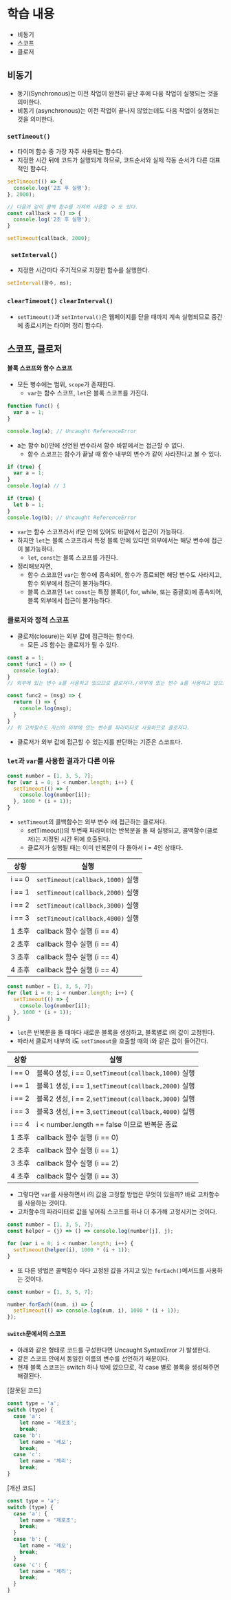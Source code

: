 # 학습 내용

- 비동기
- 스코프
- 클로저

## 비동기

- 동기(Synchronous)는 이전 작업이 완전히 끝난 후에 다음 작업이 실행되는 것을 의미한다.
- 비동기 (asynchronous)는 이전 작업이 끝나지 않았는데도 다음 작업이 실행되는 것을 의미한다.

### `setTimeout()`

- 타이머 함수 중 가장 자주 사용되는 함수다.
- 지정한 시간 뒤에 코드가 실행되게 하므로, 코드순서와 실제 작동 순서가 다른 대표적인 함수다.

```javascript
setTimeout(() => {
  console.log('2초 후 실행');
}, 2000);

// 다음과 같이 콜백 함수를 가져와 사용할 수 도 있다.
const callback = () => {
  console.log('2초 후 실행');
}

setTimeout(callback, 2000);
```

### ` setInterval()`

- 지정한 시간마다 주기적으로 지정한 함수를 실행한다.

```javascript
setInterval(함수, ms);
```

### `clearTimeout()` `clearInterval()`

- `setTimeout()`과 `setInterval()`은 웹페이지를 닫을 때까지 계속 실행되므로 중간에 종료시키는 타이머 정리 함수다.

## 스코프, 클로저

#### 블록 스코프와 함수 스코프

- 모든 병수에는 범위, `scope`가 존재한다.
    - `var`는 함수 스코프, `let`은 블록 스코프를 가진다.

```javascript
function func() {
  var a = 1;
}

console.log(a); // Uncaught ReferenceError 
```

- a는 함수 b()안에 선언된 변수라서 함수 바깥에서는 접근할 수 없다.
    - 함수 스코프는 함수가 끝날 때 함수 내부의 변수가 같이 사라진다고 볼 수 있다.

```javascript
if (true) {
  var a = 1;
}
console.log(a) // 1

if (true) {
  let b = 1;
}
console.log(b); // Uncaught ReferenceError
```

- `var`는 함수 스코프라서 if문 안에 있어도 바깥에서 접근이 가능하다.
- 하지만 `let`는 블록 스코프라서 특정 블록 안에 있다면 외부에서는 해당 변수에 접근이 불가능하다.
    - `let`, `const`는 블록 스코프를 가진다.
- 정리해보자면,
    - 함수 스코프인 `var`는 함수에 종속되어, 함수가 종료되면 해당 변수도 사라지고, 함수 외부에서 접근이 불가능하다.
    - 블록 스코프인 `let` `const`는 특정 블록(if, for, while, 또는 중괄호)에 종속되어, 블록 외부에서 접근이 불가능하다.

### 클로저와 정적 스코프

- 클로저(closure)는 외부 값에 접근하는 함수다.
    - 모든 JS 함수는 클로저가 될 수 있다.

```javascript
const a = 1;
const func1 = () => {
  console.log(a);
}
// 외부에 있는 변수 a를 사용하고 있으므로 클로저다./외부에 있는 변수 a를 사용하고 있으므로 클로저다.

const func2 = (msg) => {
  return () => {
    console.log(msg);
  }
}
// 위 고차함수도 자신의 외부에 있는 변수를 파라미터로 사용하므로 클로저다.
```

- 클로저가 외부 값에 접근할 수 있는지를 판단하는 기준은 스코프다.

### `let`과 `var`를 사용한 결과가 다른 이유

```javascript
const number = [1, 3, 5, 7];
for (var i = 0; i < number.length; i++) {
  setTimeout(() => {
    console.log(number[i]);
  }, 1000 * (i + 1));
}
```

- `setTimeout`의 콜백함수는 외부 변수 i에 접근하는 클로저다.
    - setTimeout()의 두번째 파라미터는 반복문을 돌 때 실행되고, 콜백함수(클로저)는 지정된 시간 뒤에 호출된다.
    - 클로저가 실행될 때는 이미 반복문이 다 돌아서 i = 4인 상태다.

| 상황      | 실행                             |
|---------|--------------------------------|
| i == 0  | `setTimeout(callback,1000)` 실행 |
| i == 1  | `setTimeout(callback,2000)` 실행 |
| i ==  2 | `setTimeout(callback,3000)` 실행 |
| i == 3  | `setTimeout(callback,4000)` 실행 |
| 1 초후    | callback 함수 실행 (i == 4)        |
| 2 초후    | callback 함수 실행 (i == 4)        |
| 3 초후    | callback 함수 실행 (i == 4)        |
| 4 초후    | callback 함수 실행 (i == 4)        |

```javascript
const number = [1, 3, 5, 7];
for (let i = 0; i < number.length; i++) {
  setTimeout(() => {
    console.log(number[i]);
  }, 1000 * (i + 1));
}
```

- `let`은 반복문을 돌 때마다 새로운 블록을 생성하고, 블록별로 i의 값이 고정된다.
- 따라서 클로저 내부의 i도 `setTimeout`을 호출할 때의 i와 같은 값이 들어간다.

| 상황      | 실행                                            |
|---------|-----------------------------------------------|
| i == 0  | 블록0 생성, i == 0,`setTimeout(callback,1000)` 실행 |
| i == 1  | 블록1 생성, i == 1,`setTimeout(callback,2000)` 실행 |
| i ==  2 | 블록2 생성, i == 2,`setTimeout(callback,3000)` 실행 |
| i == 3  | 블록3 생성, i == 3,`setTimeout(callback,4000)` 실행 |
| i == 4  | i < number.length == false 이므로 반복문 종료         |
| 1 초후    | callback 함수 실행 (i == 0)                       |
| 2 초후    | callback 함수 실행 (i == 1)                       |
| 3 초후    | callback 함수 실행 (i == 2)                       |
| 4 초후    | callback 함수 실행 (i == 3)                       |

- 그렇다면 `var`를 사용하면서 i의 값을 고정할 방법은 무엇이 있을까? 바로 고차함수를 사용하는 것이다.
- 고차함수의 파라미터로 값을 넣어줘 스코프를 하나 더 추가해 고정시키는 것이다.

```javascript
const number = [1, 3, 5, 7];
const helper = (j) => () => console.log(number[j], j);

for (var i = 0; i < number.length; i++) {
  setTimeout(helper(i), 1000 * (i + 1));
}
```

- 또 다른 방법은 콜백함수 마다 고정된 값을 가지고 있는 `forEach()`메서드를 사용하는 것이다.

```javascript
const number = [1, 3, 5, 7];

number.forEach((num, i) => {
  setTimeout(() => console.log(num, i), 1000 * (i + 1));
});
```

#### `switch`문에서의 스코프

- 아래와 같은 형태로 코드를 구성한다면 Uncaught SyntaxError 가 발생한다.
- 같은 스코프 안에서 동일한 이름의 변수를 선언하기 때문이다.
- 현재 블록 스코프는 switch 하나 밖에 없으므로, 각 case 별로 블록을 생성해주면 해결된다.

[잘못된 코드]

```javascript
const type = 'a';
switch (type) {
  case 'a':
    let name = '제로초';
    break;
  case 'b':
    let name = '레오';
    break;
  case 'c':
    let name = '체리';
    break;
}
```

[개선 코드]

```javascript
const type = 'a';
switch (type) {
  case 'a': {
    let name = '제로초';
    break;
  }
  case 'b': {
    let name = '레오';
    break;
  }
  case 'c': {
    let name = '체리';
    break;
  }
}
```